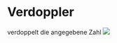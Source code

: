 # Verdoppler
verdoppelt die angegebene Zahl
![](https://img.shields.io/badge/C%23-239120?style=for-the-badge&logo=c-sharp&logoColor=white)
